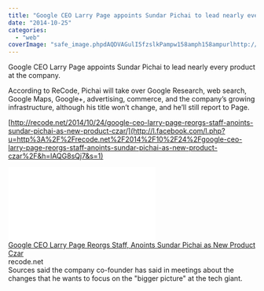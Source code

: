 ```yaml
---
title: "Google CEO Larry Page appoints Sundar Pichai to lead nearly every product at the..."
date: "2014-10-25"
categories: 
  - "web"
coverImage: "safe_image.phpdAQDVAGulI5fzslkPampw158amph158ampurlhttp://recodetech.files_.wordpress.com/2014/10/sundarpichaid11.jpg"
---
```


Google CEO Larry Page appoints Sundar Pichai to lead nearly every product at the company.  
  
According to ReCode, Pichai will take over Google Research, web search, Google Maps, Google+, advertising, commerce, and the company’s growing infrastructure, although his title won’t change, and he’ll still report to Page.  
  
[http://recode.net/2014/10/24/google-ceo-larry-page-reorgs-staff-anoints-sundar-pichai-as-new-product-czar/](http://l.facebook.com/l.php?u=http%3A%2F%2Frecode.net%2F2014%2F10%2F24%2Fgoogle-ceo-larry-page-reorgs-staff-anoints-sundar-pichai-as-new-product-czar%2F&h=lAQG8sQj7&s=1)  
  
[![](images/safe_image.php?d=AQDVAGulI5fzslkP&w=158&h=158&url=http%3A%2F%2Frecodetech.files.wordpress.com%2F2014%2F10%2Fsundarpichaid11.jpg)](http://l.facebook.com/l.php?u=http%3A%2F%2Frecode.net%2F2014%2F10%2F24%2Fgoogle-ceo-larry-page-reorgs-staff-anoints-sundar-pichai-as-new-product-czar%2F&h=2AQHoGrxT&s=1)  
[Google CEO Larry Page Reorgs Staff, Anoints Sundar Pichai as New Product Czar](http://l.facebook.com/l.php?u=http%3A%2F%2Frecode.net%2F2014%2F10%2F24%2Fgoogle-ceo-larry-page-reorgs-staff-anoints-sundar-pichai-as-new-product-czar%2F&h=YAQFp-AgY&s=1)  
recode.net  
Sources said the company co-founder has said in meetings about the changes that he wants to focus on the "bigger picture" at the tech giant.
